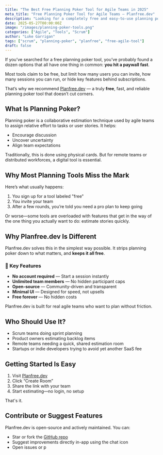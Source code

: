```yaml
---
title: "The Best Free Planning Poker Tool for Agile Teams in 2025"
meta_title: "Free Planning Poker Tool for Agile Teams — Planfree.dev"
description: "Looking for a completely free and easy-to-use planning poker tool? Here's why Planfree.dev is perfect for agile teams."
date: 2025-05-27T00:00:00Z
image: "/images/planning-poker-tools.png"
categories: ["Agile", "Tools", "Scrum"]
author: "Luke Garrigan"
tags: ["scrum", "planning-poker", "planfree", "free-agile-tool"]
draft: false
---
```


If you’ve searched for a free planning poker tool, you’ve probably found a dozen options that all have one thing in common: **you hit a paywall fast**.

Most tools claim to be free, but limit how many users you can invite, how many sessions you can run, or hide key features behind subscriptions.

That’s why we recommend [Planfree.dev](https://planfree.dev) — a truly **free**, fast, and reliable planning poker tool that doesn’t cut corners.

## What Is Planning Poker?

Planning poker is a collaborative estimation technique used by agile teams to assign relative effort to tasks or user stories. It helps:

- Encourage discussion
- Uncover uncertainty
- Align team expectations

Traditionally, this is done using physical cards. But for remote teams or distributed workforces, a digital tool is essential.

## Why Most Planning Tools Miss the Mark

Here’s what usually happens:

1. You sign up for a tool labeled "free"
2. You invite your team
3. After a few rounds, you’re told you need a pro plan to keep going

Or worse—some tools are overloaded with features that get in the way of the one thing you actually want to do: estimate stories quickly.

## Why Planfree.dev Is Different

Planfree.dev solves this in the simplest way possible. It strips planning poker down to what matters, and **keeps it all free**.

### 🚀 Key Features

- **No account required** — Start a session instantly
- **Unlimited team members** — No hidden participant caps
- **Open-source** — Community-driven and transparent
- **Minimal UI** — Designed for speed, not upsells
- **Free forever** — No hidden costs

Planfree.dev is built for real agile teams who want to plan without friction.

## Who Should Use It?

- Scrum teams doing sprint planning
- Product owners estimating backlog items
- Remote teams needing a quick, shared estimation room
- Startups or indie developers trying to avoid yet another SaaS fee

## Getting Started Is Easy

1. Visit [Planfree.dev](https://planfree.dev)
2. Click “Create Room”
3. Share the link with your team
4. Start estimating—no login, no setup

That's it.

## Contribute or Suggest Features

Planfree.dev is open-source and actively maintained. You can:

- Star or fork the [GitHub repo](https://github.com/lukegarrigan/planfree.dev)
- Suggest improvements directly in-app using the chat icon
- Open issues or p
